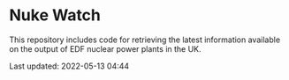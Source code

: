 # Nuke Watch

This repository includes code for retrieving the latest information available on the output of EDF nuclear power plants in the UK.

Last updated: 2022-05-13 04:44